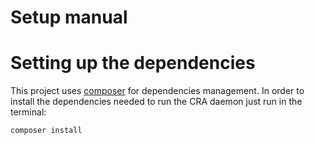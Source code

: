 Setup manual
=================

# Setting up the dependencies

This project uses [composer](https://getcomposer.org/) for dependencies management. In order to install the dependencies needed to run the CRA daemon just run in the terminal:

```
composer install
```